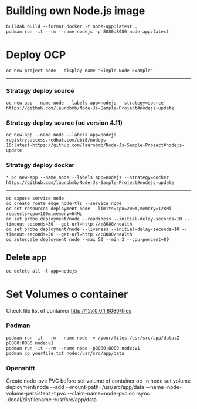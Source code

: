 # Building own Node.js image
    buildah build --format docker -t node-app:latest .
    podman run -it --rm --name nodejs -p 8080:8080 node-app:latest
# Deploy OCP
    oc new-project node --display-name "Simple Node Example"	
---
### Strategy deploy source
    oc new-app --name node --labels app=nodejs --strategy=source https://github.com/laurobmb/Node-Js-Sample-Project#nodejs-update
### Strategy deploy source (oc version 4.11)
    oc new-app --name node --labels app=nodejs registry.access.redhat.com/ubi8/nodejs-16:latest~https://github.com/laurobmb/Node-Js-Sample-Project#nodejs-update
### Strategy deploy docker
    * oc new-app --name node --labels app=nodejs --strategy=docker https://github.com/laurobmb/Node-Js-Sample-Project#nodejs-update
---
    oc expose service node
    oc create route edge node-tls --service node
    oc set resources deployment node --limits=cpu=200m,memory=128Mi --requests=cpu=100m,memory=64Mi
    oc set probe deployment/node --readiness --initial-delay-seconds=10 --timeout-seconds=30 --get-url=http://:8080/health
    oc set probe deployment/node --liveness --initial-delay-seconds=10 --timeout-seconds=30 --get-url=http://:8080/health
    oc autoscale deployment node --max 50 --min 3 --cpu-percent=80
## Delete app 
    oc delete all -l app=nodejs
# Set Volumes o container
Check file list of container http://127.0.0.1:8080/files
### Podman
    podman run -it --rm --name node -v /your/files:/usr/src/app/data:Z -p8080:8080 node:v1 
    podman run -it --rm --name node -p8080:8080 node:v1 
    podman cp yourfile.txt node:/usr/src/app/data
### Openshift
Create node-pvc PVC before set volume of container
    oc -n node set volume deployment/node --add --mount-path=/usr/src/app/data --name=node-volume-persistent -t pvc --claim-name=node-pvc
    oc rsync  ./local/dir/filename <pod-name>:/usr/src/app/data

